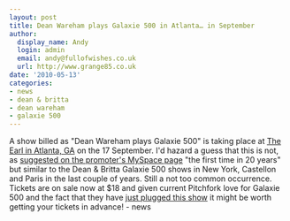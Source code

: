 ```yaml
---
layout: post
title: Dean Wareham plays Galaxie 500 in Atlanta… in September
author:
  display_name: Andy
  login: admin
  email: andy@fullofwishes.co.uk
  url: http://www.grange85.co.uk
date: '2010-05-13'
categories:
- news
- dean & britta
- dean wareham
- galaxie 500
---
```

<div>A show billed as "Dean Wareham plays Galaxie 500" is taking place at <a href="http://www.badearl.com/">The Earl in Atlanta, GA</a> on the 17 September. I&#39;d hazard a guess that this is not, as <a href="http://blogs.myspace.com/index.cfm?fuseaction=blog.view&friendId=49797254&blogId=533878250">suggested on the promoter&#39;s MySpace page</a> "the first time in 20 years" but similar to the Dean & Britta Galaxie 500 shows in New York, Castellon and Paris in the last couple of years. Still a not too common occurrence. Tickets are on sale now at $18 and given current Pitchfork love for Galaxie 500 and the fact that they have <a href="http://pitchfork.com/news/38766-dean-wareham-to-play-galaxie-500-songs-at-one-off-atlanta-show/">just plugged this show</a> it might be worth getting your tickets in advance!
- news
</p></div>
